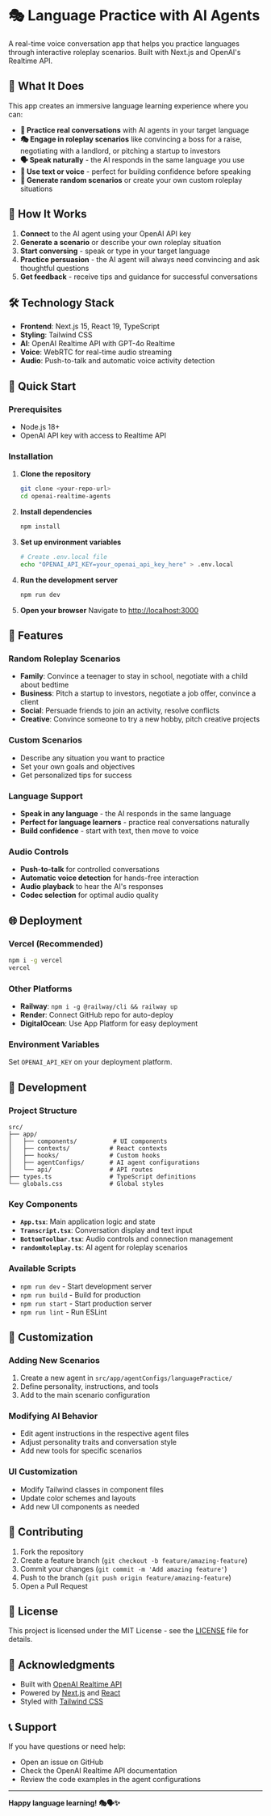 # 🎭 Language Practice with AI Agents

A real-time voice conversation app that helps you practice languages through interactive roleplay scenarios. Built with Next.js and OpenAI's Realtime API.

## 🌟 What It Does

This app creates an immersive language learning experience where you can:

- **🎯 Practice real conversations** with AI agents in your target language
- **🎭 Engage in roleplay scenarios** like convincing a boss for a raise, negotiating with a landlord, or pitching a startup to investors
- **🗣️ Speak naturally** - the AI responds in the same language you use
- **💬 Use text or voice** - perfect for building confidence before speaking
- **🎲 Generate random scenarios** or create your own custom roleplay situations

## 🚀 How It Works

1. **Connect** to the AI agent using your OpenAI API key
2. **Generate a scenario** or describe your own roleplay situation
3. **Start conversing** - speak or type in your target language
4. **Practice persuasion** - the AI agent will always need convincing and ask thoughtful questions
5. **Get feedback** - receive tips and guidance for successful conversations

## 🛠️ Technology Stack

- **Frontend**: Next.js 15, React 19, TypeScript
- **Styling**: Tailwind CSS
- **AI**: OpenAI Realtime API with GPT-4o Realtime
- **Voice**: WebRTC for real-time audio streaming
- **Audio**: Push-to-talk and automatic voice activity detection

## 🚀 Quick Start

### Prerequisites
- Node.js 18+ 
- OpenAI API key with access to Realtime API

### Installation

1. **Clone the repository**
   ```bash
   git clone <your-repo-url>
   cd openai-realtime-agents
   ```

2. **Install dependencies**
   ```bash
   npm install
   ```

3. **Set up environment variables**
   ```bash
   # Create .env.local file
   echo "OPENAI_API_KEY=your_openai_api_key_here" > .env.local
   ```

4. **Run the development server**
   ```bash
   npm run dev
   ```

5. **Open your browser**
   Navigate to [http://localhost:3000](http://localhost:3000)

## 🎯 Features

### **Random Roleplay Scenarios**
- **Family**: Convince a teenager to stay in school, negotiate with a child about bedtime
- **Business**: Pitch a startup to investors, negotiate a job offer, convince a client
- **Social**: Persuade friends to join an activity, resolve conflicts
- **Creative**: Convince someone to try a new hobby, pitch creative projects

### **Custom Scenarios**
- Describe any situation you want to practice
- Set your own goals and objectives
- Get personalized tips for success

### **Language Support**
- **Speak in any language** - the AI responds in the same language
- **Perfect for language learners** - practice real conversations naturally
- **Build confidence** - start with text, then move to voice

### **Audio Controls**
- **Push-to-talk** for controlled conversations
- **Automatic voice detection** for hands-free interaction
- **Audio playback** to hear the AI's responses
- **Codec selection** for optimal audio quality

## 🌐 Deployment

### **Vercel (Recommended)**
```bash
npm i -g vercel
vercel
```

### **Other Platforms**
- **Railway**: `npm i -g @railway/cli && railway up`
- **Render**: Connect GitHub repo for auto-deploy
- **DigitalOcean**: Use App Platform for easy deployment

### **Environment Variables**
Set `OPENAI_API_KEY` on your deployment platform.

## 🔧 Development

### **Project Structure**
```
src/
├── app/
│   ├── components/          # UI components
│   ├── contexts/           # React contexts
│   ├── hooks/              # Custom hooks
│   ├── agentConfigs/       # AI agent configurations
│   └── api/                # API routes
├── types.ts                # TypeScript definitions
└── globals.css             # Global styles
```

### **Key Components**
- **`App.tsx`**: Main application logic and state
- **`Transcript.tsx`**: Conversation display and text input
- **`BottomToolbar.tsx`**: Audio controls and connection management
- **`randomRoleplay.ts`**: AI agent for roleplay scenarios

### **Available Scripts**
- `npm run dev` - Start development server
- `npm run build` - Build for production
- `npm run start` - Start production server
- `npm run lint` - Run ESLint

## 🎨 Customization

### **Adding New Scenarios**
1. Create a new agent in `src/app/agentConfigs/languagePractice/`
2. Define personality, instructions, and tools
3. Add to the main scenario configuration

### **Modifying AI Behavior**
- Edit agent instructions in the respective agent files
- Adjust personality traits and conversation style
- Add new tools for specific scenarios

### **UI Customization**
- Modify Tailwind classes in component files
- Update color schemes and layouts
- Add new UI components as needed

## 🤝 Contributing

1. Fork the repository
2. Create a feature branch (`git checkout -b feature/amazing-feature`)
3. Commit your changes (`git commit -m 'Add amazing feature'`)
4. Push to the branch (`git push origin feature/amazing-feature`)
5. Open a Pull Request

## 📝 License

This project is licensed under the MIT License - see the [LICENSE](LICENSE) file for details.

## 🙏 Acknowledgments

- Built with [OpenAI Realtime API](https://platform.openai.com/docs/realtime)
- Powered by [Next.js](https://nextjs.org/) and [React](https://reactjs.org/)
- Styled with [Tailwind CSS](https://tailwindcss.com/)

## 📞 Support

If you have questions or need help:
- Open an issue on GitHub
- Check the OpenAI Realtime API documentation
- Review the code examples in the agent configurations

---

**Happy language learning! 🎭🗣️✨**
